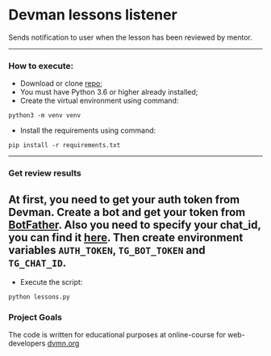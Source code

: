 # Devman lessons listener

Sends notification to user when the lesson has been reviewed by mentor.

---

### How to execute:

- Download or clone <a href="https://github.com/Ash2803/devman-bot" target="_blank">repo</a>;
- You must have Python 3.6 or higher already installed;
- Create the virtual environment using command:

```
python3 -m venv venv
```

- Install the requirements using command:

```
pip install -r requirements.txt
```

---

### Get review results

At first, you need to get your auth token from Devman. 
Create a bot and get your token from <a href="https://telegram.me/BotFather" target="_blank">BotFather</a>.
Also you need to specify your chat_id, you can find it
<a href="https://telegram.me/userinfobot" target="_blank">here</a>.
Then create environment variables `AUTH_TOKEN`, `TG_BOT_TOKEN` and `TG_CHAT_ID`.
---

- Execute the script:

```
python lessons.py
```

### Project Goals

The code is written for educational purposes at online-course for web-developers [dvmn.org](https://dvmn.org/)